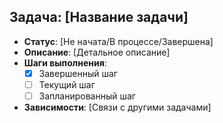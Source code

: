 ## Задача: [Название задачи]
- **Статус**: [Не начата/В процессе/Завершена]
- **Описание**: [Детальное описание]
- **Шаги выполнения**:
  - [x] Завершенный шаг
  - [ ] Текущий шаг
  - [ ] Запланированный шаг
- **Зависимости**: [Связи с другими задачами]


